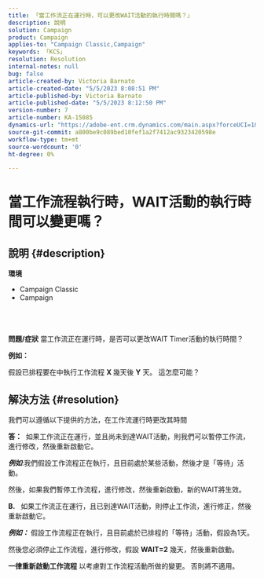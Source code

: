 ```yaml
---
title: 「當工作流正在運行時，可以更改WAIT活動的執行時間嗎？」
description: 說明
solution: Campaign
product: Campaign
applies-to: "Campaign Classic,Campaign"
keywords: 「KCS」
resolution: Resolution
internal-notes: null
bug: false
article-created-by: Victoria Barnato
article-created-date: "5/5/2023 8:08:51 PM"
article-published-by: Victoria Barnato
article-published-date: "5/5/2023 8:12:50 PM"
version-number: 7
article-number: KA-15085
dynamics-url: "https://adobe-ent.crm.dynamics.com/main.aspx?forceUCI=1&pagetype=entityrecord&etn=knowledgearticle&id=f349aea0-80eb-ed11-a7c6-6045bd0065f9"
source-git-commit: a800be9c089bed10fef1a2f7412ac9323420598e
workflow-type: tm+mt
source-wordcount: '0'
ht-degree: 0%

---
```


# 當工作流程執行時，WAIT活動的執行時間可以變更嗎？

## 說明 {#description}

<b>環境</b>
- Campaign Classic
- Campaign

<br> <br><br><b>問題/症狀</b>
當工作流正在運行時，是否可以更改WAIT Timer活動的執行時間？

<b>例如：</b>

假設已排程要在中執行工作流程 <b>X </b>幾天後 <b>Y</b> 天。 這怎麼可能？


## 解決方法 {#resolution}


我們可以遵循以下提供的方法，在工作流運行時更改其時間

<b>答：</b>  如果工作流正在運行，並且尚未到達WAIT活動，則我們可以暫停工作流，進行修改，然後重新啟動它。

<b>*例如</b>*:我們假設工作流程正在執行，且目前處於某些活動，然後才是「等待」活動。

然後，如果我們暫停工作流程，進行修改，然後重新啟動，新的WAIT將生效。

<b>B.</b>   如果工作流正在運行，且已到達WAIT活動，則停止工作流，進行修正，然後重新啟動它。

<b>*例如：</b>* 假設工作流程正在執行，且目前處於已排程的「等待」活動，假設為1天。

然後您必須停止工作流程，進行修改，假設 <b>WAIT=2</b> 幾天，然後重新啟動。

<b>一律重新啟動工作流程</b> 以考慮對工作流程活動所做的變更。 否則將不適用。
